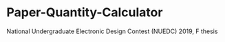 # Paper-Quantity-Calculator
National Undergraduate Electronic Design Contest (NUEDC) 2019, F thesis
